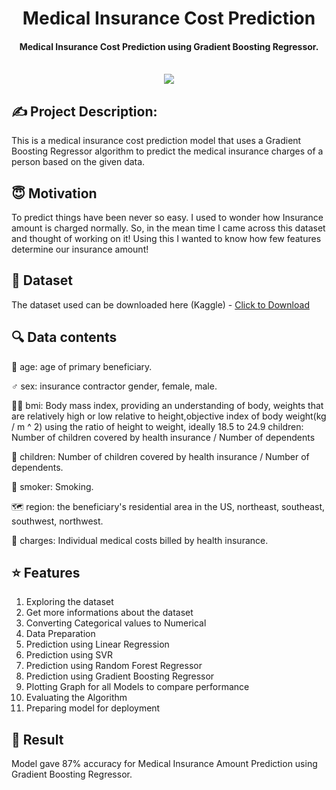 <h1 align="center">Medical Insurance Cost Prediction</h1>


<div align= "center">
  <h4>Medical Insurance Cost Prediction using Gradient Boosting Regressor.</h4><br>
  <img src="https://github.com/SahilChachra/Medical-Cost-Prediction/blob/master/sampleImages/doc.gif">
</div>

## :writing_hand: Project Description:

This is a medical insurance cost prediction model that uses a Gradient Boosting Regressor algorithm to predict the medical insurance charges of a person based on the given data.
 
 ## :innocent: Motivation

To predict things have been never so easy. I used to wonder how Insurance amount is charged normally. So, in the mean time I came across this dataset and thought of working on it! Using this I wanted to know how few features determine our insurance amount!

## :file_folder: Dataset

The dataset used can be downloaded here (Kaggle) - [Click to Download](https://www.kaggle.com/datasets/mirichoi0218/insurance)
                  
## :mag: Data contents
:older_man: age:      age of primary beneficiary.

:male_sign: sex: insurance contractor gender, female, male.

:weight_lifting_man: bmi: Body mass index, providing an understanding of body, weights that are relatively high or low relative to height,objective index of body weight(kg / m ^ 2) using the ratio of height to weight, ideally 18.5 to 24.9 children: Number of children covered by health insurance / Number of dependents

:child: children: Number of children covered by health insurance / Number of dependents.

:smoking: smoker: Smoking.

:world_map: region: the beneficiary's residential area in the US, northeast, southeast, southwest, northwest.

:money_with_wings: charges: Individual medical costs billed by health insurance.

## :star: Features
<ol>
    <li>Exploring the dataset</li>
    <li>Get more informations about the dataset</li>
    <li>Converting Categorical values to Numerical</li>
    <li>Data Preparation</li>
    <li>Prediction using Linear Regression</li>
    <li>Prediction using SVR</li>
    <li>Prediction using Random Forest Regressor</li>
    <li>Prediction using Gradient Boosting Regressor</li>
    <li>Plotting Graph for all Models to compare performance</li>
    <li>Evaluating the Algorithm</li>
    <li>Preparing model for deployment</li>
</ol>
   
## :clap: Result
Model gave 87% accuracy for Medical Insurance Amount Prediction using Gradient Boosting Regressor.
